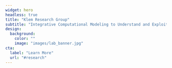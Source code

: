 ```yaml
---
widget: hero
headless: true
title: "Klem Research Group"
subtitle: "Integrative Computational Modeling to Understand and Exploit Enzyme Function"
design:
  background:
    color: ""
    image: "images/lab_banner.jpg"
cta:
  label: "Learn More"
  url: "#research"
---
```

